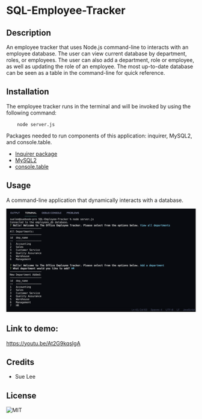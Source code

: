 # SQL-Employee-Tracker

## Description
An employee tracker that uses Node.js command-line to interacts with an employee database. The user can view current database by department, roles, or employees. The user can also add a department, role or employee, as well as updating the role of an employee. The most up-to-date database can be seen as a table in the command-line for quick reference. 

## Installation
The employee tracker runs in the terminal and will be invoked by using the following command:

        node server.js

Packages needed to run components of this application: inquirer, MySQL2, and console.table.
- [Inquirer package](https://www.npmjs.com/package/inquirer)
- [MySQL2](https://www.npmjs.com/package/mysql2)
- [console.table](https://www.npmjs.com/package/console.table)

## Usage 
A command-line application that dynamically interacts with a database. 

![A screenshot of the application](./assets/screenshot.png)

## Link to demo:
https://youtu.be/At2G9kqsIgA


## Credits
- Sue Lee

## License
![MIT](https://img.shields.io/badge/License-MIT-blue.svg)
